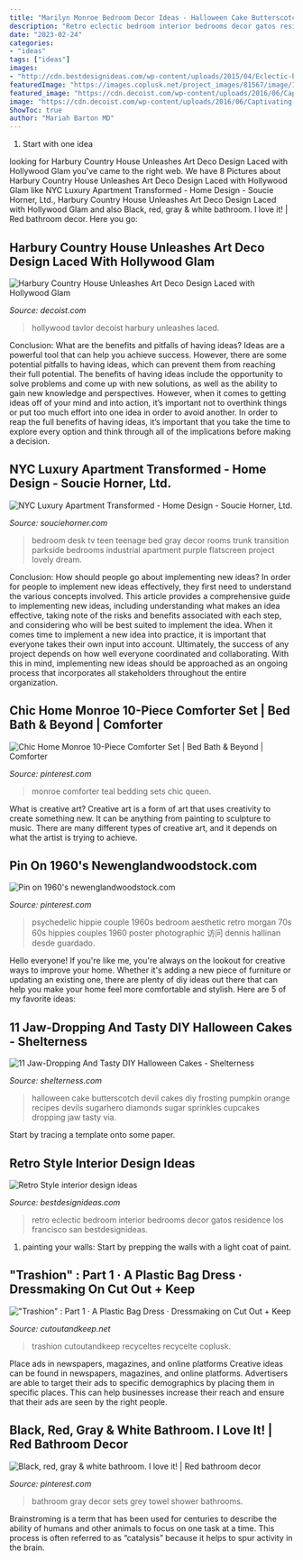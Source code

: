 ```yaml
---
title: "Marilyn Monroe Bedroom Decor Ideas - Halloween Cake Butterscotch Devil Cakes Diy Frosting Pumpkin Orange Recipes Devils Sugarhero Diamonds Sugar Sprinkles Cupcakes Dropping Jaw Tasty Via"
description: "Retro eclectic bedroom interior bedrooms decor gatos residence los francisco san bestdesignideas"
date: "2023-02-24"
categories:
- "ideas"
tags: ["ideas"]
images:
- "http://cdn.bestdesignideas.com/wp-content/uploads/2015/04/Eclectic-bedroom-in-a-retro-style-909x1213.jpg"
featuredImage: "https://images.coplusk.net/project_images/81567/image/IMGP1858_1297057782.jpg"
featured_image: "https://cdn.decoist.com/wp-content/uploads/2016/06/Captivating-chandelier-in-the-dining-room-is-an-absolute-showstopper.jpg"
image: "https://cdn.decoist.com/wp-content/uploads/2016/06/Captivating-chandelier-in-the-dining-room-is-an-absolute-showstopper.jpg"
ShowToc: true
author: "Mariah Barton MD"
---
```



 1. Start with one idea

	

		
looking for Harbury Country House Unleashes Art Deco Design Laced with Hollywood Glam you've came to the right web. We have 8 Pictures about Harbury Country House Unleashes Art Deco Design Laced with Hollywood Glam like NYC Luxury Apartment Transformed - Home Design - Soucie Horner, Ltd., Harbury Country House Unleashes Art Deco Design Laced with Hollywood Glam and also Black, red, gray &amp; white bathroom. I love it! | Red bathroom decor. Here you go:
		
    
## Harbury Country House Unleashes Art Deco Design Laced With Hollywood Glam

<img loading=lazy src="https://cdn.decoist.com/wp-content/uploads/2016/06/Captivating-chandelier-in-the-dining-room-is-an-absolute-showstopper.jpg" onerror="this.onerror=null;this.src='https://tse1.mm.bing.net/th?id=OIP.7NFv9k3iBtNl7e5r5oAqKgHaLH&amp;pid=15.1';" alt="Harbury Country House Unleashes Art Deco Design Laced with Hollywood Glam">

_Source: decoist.com_

>hollywood tavlor decoist harbury unleashes laced. 

	

Conclusion: What are the benefits and pitfalls of having ideas?
Ideas are a powerful tool that can help you achieve success. However, there are some potential pitfalls to having ideas, which can prevent them from reaching their full potential. The benefits of having ideas include the opportunity to solve problems and come up with new solutions, as well as the ability to gain new knowledge and perspectives. However, when it comes to getting ideas off of your mind and into action, it’s important not to overthink things or put too much effort into one idea in order to avoid another. In order to reap the full benefits of having ideas, it’s important that you take the time to explore every option and think through all of the implications before making a decision.

    
## NYC Luxury Apartment Transformed - Home Design - Soucie Horner, Ltd.

<img loading=lazy src="https://www.souciehorner.com/wp-content/uploads/2017/04/Kelmenson-014-Pippas-Room1536.jpg" onerror="this.onerror=null;this.src='https://tse4.mm.bing.net/th?id=OIP.vIys30oGY4YuXQLYPbx15QHaE8&amp;pid=15.1';" alt="NYC Luxury Apartment Transformed - Home Design - Soucie Horner, Ltd.">

_Source: souciehorner.com_

>bedroom desk tv teen teenage bed gray decor rooms trunk transition parkside bedrooms industrial apartment purple flatscreen project lovely dream. 

	

Conclusion: How should people go about implementing new ideas?
In order for people to implement new ideas effectively, they first need to understand the various concepts involved. This article provides a comprehensive guide to implementing new ideas, including understanding what makes an idea effective, taking note of the risks and benefits associated with each step, and considering who will be best suited to implement the idea.
When it comes time to implement a new idea into practice, it is important that everyone takes their own input into account. Ultimately, the success of any project depends on how well everyone coordinated and collaborating. With this in mind, implementing new ideas should be approached as an ongoing process that incorporates all stakeholders throughout the entire organization.

    
## Chic Home Monroe 10-Piece Comforter Set | Bed Bath &amp; Beyond | Comforter

<img loading=lazy src="https://i.pinimg.com/736x/8a/1a/02/8a1a027514dcc7b1f454e7478be3bf54.jpg" onerror="this.onerror=null;this.src='https://tse1.mm.bing.net/th?id=OIP.767JcerFVny5Xqz4cbg1KAHaHa&amp;pid=15.1';" alt="Chic Home Monroe 10-Piece Comforter Set | Bed Bath &amp; Beyond | Comforter">

_Source: pinterest.com_

>monroe comforter teal bedding sets chic queen. 

	

What is creative art?
Creative art is a form of art that uses creativity to create something new. It can be anything from painting to sculpture to music. There are many different types of creative art, and it depends on what the artist is trying to achieve.

    
## Pin On 1960&#039;s Newenglandwoodstock.com

<img loading=lazy src="https://i.pinimg.com/736x/33/18/5a/33185aa9b7db18a101f46b5c601a6f8b--psychedelic-visuals-psychedelic-fashion.jpg" onerror="this.onerror=null;this.src='https://tse3.mm.bing.net/th?id=OIP.nyeGBUOhdWm3BDJ7pYuuRAAAAA&amp;pid=15.1';" alt="Pin on 1960&#039;s newenglandwoodstock.com">

_Source: pinterest.com_

>psychedelic hippie couple 1960s bedroom aesthetic retro morgan 70s 60s hippies couples 1960 poster photographic 访问 dennis hallinan desde guardado. 

	

Hello everyone! If you're like me, you're always on the lookout for creative ways to improve your home. Whether it's adding a new piece of furniture or updating an existing one, there are plenty of diy ideas out there that can help you make your home feel more comfortable and stylish. Here are 5 of my favorite ideas: 

    
## 11 Jaw-Dropping And Tasty DIY Halloween Cakes - Shelterness

<img loading=lazy src="https://i.shelterness.com/2017/09/jaw-dropping-and-tasty-diy-halloween-cakes-10-775x1150.jpg" onerror="this.onerror=null;this.src='https://tse1.mm.bing.net/th?id=OIP.QnGJLfT2A-FdFTkYv8-fagHaK_&amp;pid=15.1';" alt="11 Jaw-Dropping And Tasty DIY Halloween Cakes - Shelterness">

_Source: shelterness.com_

>halloween cake butterscotch devil cakes diy frosting pumpkin orange recipes devils sugarhero diamonds sugar sprinkles cupcakes dropping jaw tasty via. 

	

Start by tracing a template onto some paper.

    
## Retro Style Interior Design Ideas

<img loading=lazy src="http://cdn.bestdesignideas.com/wp-content/uploads/2015/04/Eclectic-bedroom-in-a-retro-style-909x1213.jpg" onerror="this.onerror=null;this.src='https://tse2.mm.bing.net/th?id=OIP.Azc7K6_emYjw0m8Orvw77AHaJ4&amp;pid=15.1';" alt="Retro Style interior design ideas">

_Source: bestdesignideas.com_

>retro eclectic bedroom interior bedrooms decor gatos residence los francisco san bestdesignideas. 

	

1. painting your walls: Start by prepping the walls with a light coat of paint.

    
## &quot;Trashion&quot; : Part 1 · A Plastic Bag Dress · Dressmaking On Cut Out + Keep

<img loading=lazy src="https://images.coplusk.net/project_images/81567/image/IMGP1858_1297057782.jpg" onerror="this.onerror=null;this.src='https://tse2.mm.bing.net/th?id=OIP.Heq8ySZMlRzSMOjn2S093gHaJ4&amp;pid=15.1';" alt="&quot;Trashion&quot; : Part 1 · A Plastic Bag Dress · Dressmaking on Cut Out + Keep">

_Source: cutoutandkeep.net_

>trashion cutoutandkeep recyceltes recycelte coplusk. 

	

Place ads in newspapers, magazines, and online platforms
Creative ideas can be found in newspapers, magazines, and online platforms. Advertisers are able to target their ads to specific demographics by placing them in specific places. This can help businesses increase their reach and ensure that their ads are seen by the right people.

    
## Black, Red, Gray &amp; White Bathroom. I Love It! | Red Bathroom Decor

<img loading=lazy src="https://i.pinimg.com/originals/6c/7a/9a/6c7a9ada0cc8bef6f0c9e50fedb6506d.jpg" onerror="this.onerror=null;this.src='https://tse2.mm.bing.net/th?id=OIP.3vCuU6NbO2BrpBXbFRRMfAHaJ4&amp;pid=15.1';" alt="Black, red, gray &amp; white bathroom. I love it! | Red bathroom decor">

_Source: pinterest.com_

>bathroom gray decor sets grey towel shower bathrooms. 

	

Brainstroming is a term that has been used for centuries to describe the ability of humans and other animals to focus on one task at a time. This process is often referred to as “catalysis” because it helps to spur activity in the brain.

